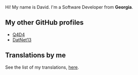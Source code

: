 Hi! My name is David. I'm a Software Developer from **Georgia**.

## My other GitHub profiles
- [Q4D4](https://www.github.com/q4d4)
- [DatNet13](https://www.github.com/DatNet13)

## Translations by me
See the list of my translations, [here](https://github.com/davidkadaria/davidkadaria/blob/main/TRANSLATIONS.md).
